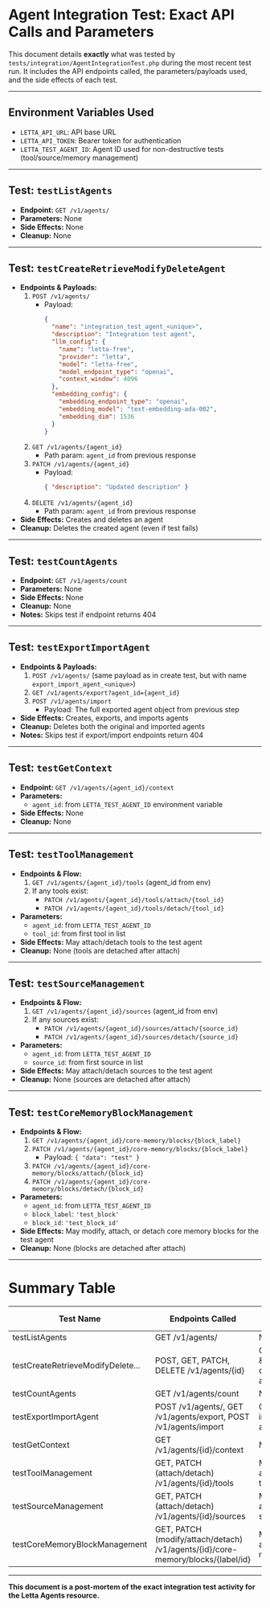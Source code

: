 # Agent Integration Test: Exact API Calls and Parameters

This document details **exactly** what was tested by `tests/integration/AgentIntegrationTest.php` during the most recent test run. It includes the API endpoints called, the parameters/payloads used, and the side effects of each test.

---

## Environment Variables Used
- `LETTA_API_URL`: API base URL
- `LETTA_API_TOKEN`: Bearer token for authentication
- `LETTA_TEST_AGENT_ID`: Agent ID used for non-destructive tests (tool/source/memory management)

---

## Test: `testListAgents`
- **Endpoint:** `GET /v1/agents/`
- **Parameters:** None
- **Side Effects:** None
- **Cleanup:** None

---

## Test: `testCreateRetrieveModifyDeleteAgent`
- **Endpoints & Payloads:**
    1. `POST /v1/agents/`
        - Payload:
          ```json
          {
            "name": "integration_test_agent_<unique>",
            "description": "Integration test agent",
            "llm_config": {
              "name": "letta-free",
              "provider": "letta",
              "model": "letta-free",
              "model_endpoint_type": "openai",
              "context_window": 4096
            },
            "embedding_config": {
              "embedding_endpoint_type": "openai",
              "embedding_model": "text-embedding-ada-002",
              "embedding_dim": 1536
            }
          }
          ```
    2. `GET /v1/agents/{agent_id}`
        - Path param: `agent_id` from previous response
    3. `PATCH /v1/agents/{agent_id}`
        - Payload:
          ```json
          { "description": "Updated description" }
          ```
    4. `DELETE /v1/agents/{agent_id}`
        - Path param: `agent_id` from previous response
- **Side Effects:** Creates and deletes an agent
- **Cleanup:** Deletes the created agent (even if test fails)

---

## Test: `testCountAgents`
- **Endpoint:** `GET /v1/agents/count`
- **Parameters:** None
- **Side Effects:** None
- **Cleanup:** None
- **Notes:** Skips test if endpoint returns 404

---

## Test: `testExportImportAgent`
- **Endpoints & Payloads:**
    1. `POST /v1/agents/` (same payload as in create test, but with name `export_import_agent_<unique>`)
    2. `GET /v1/agents/export?agent_id={agent_id}`
    3. `POST /v1/agents/import`
        - Payload: The full exported agent object from previous step
- **Side Effects:** Creates, exports, and imports agents
- **Cleanup:** Deletes both the original and imported agents
- **Notes:** Skips test if export/import endpoints return 404

---

## Test: `testGetContext`
- **Endpoint:** `GET /v1/agents/{agent_id}/context`
- **Parameters:**
    - `agent_id`: from `LETTA_TEST_AGENT_ID` environment variable
- **Side Effects:** None
- **Cleanup:** None

---

## Test: `testToolManagement`
- **Endpoints & Flow:**
    1. `GET /v1/agents/{agent_id}/tools` (agent_id from env)
    2. If any tools exist:
        - `PATCH /v1/agents/{agent_id}/tools/attach/{tool_id}`
        - `PATCH /v1/agents/{agent_id}/tools/detach/{tool_id}`
- **Parameters:**
    - `agent_id`: from `LETTA_TEST_AGENT_ID`
    - `tool_id`: from first tool in list
- **Side Effects:** May attach/detach tools to the test agent
- **Cleanup:** None (tools are detached after attach)

---

## Test: `testSourceManagement`
- **Endpoints & Flow:**
    1. `GET /v1/agents/{agent_id}/sources` (agent_id from env)
    2. If any sources exist:
        - `PATCH /v1/agents/{agent_id}/sources/attach/{source_id}`
        - `PATCH /v1/agents/{agent_id}/sources/detach/{source_id}`
- **Parameters:**
    - `agent_id`: from `LETTA_TEST_AGENT_ID`
    - `source_id`: from first source in list
- **Side Effects:** May attach/detach sources to the test agent
- **Cleanup:** None (sources are detached after attach)

---

## Test: `testCoreMemoryBlockManagement`
- **Endpoints & Flow:**
    1. `GET /v1/agents/{agent_id}/core-memory/blocks/{block_label}`
    2. `PATCH /v1/agents/{agent_id}/core-memory/blocks/{block_label}`
        - Payload: `{ "data": "test" }`
    3. `PATCH /v1/agents/{agent_id}/core-memory/blocks/attach/{block_id}`
    4. `PATCH /v1/agents/{agent_id}/core-memory/blocks/detach/{block_id}`
- **Parameters:**
    - `agent_id`: from `LETTA_TEST_AGENT_ID`
    - `block_label`: `'test_block'`
    - `block_id`: `'test_block_id'`
- **Side Effects:** May modify, attach, or detach core memory blocks for the test agent
- **Cleanup:** None (blocks are detached after attach)

---

# Summary Table

| Test Name                        | Endpoints Called                                                                 | Side Effects                |
|-----------------------------------|---------------------------------------------------------------------------------|-----------------------------|
| testListAgents                    | GET /v1/agents/                                                                 | None                        |
| testCreateRetrieveModifyDelete... | POST, GET, PATCH, DELETE /v1/agents/{id}                                        | Creates & deletes agents    |
| testCountAgents                   | GET /v1/agents/count                                                            | None                        |
| testExportImportAgent             | POST /v1/agents/, GET /v1/agents/export, POST /v1/agents/import                 | Creates, imports agents     |
| testGetContext                    | GET /v1/agents/{id}/context                                                     | None                        |
| testToolManagement                | GET, PATCH (attach/detach) /v1/agents/{id}/tools                                | Modifies agent tools        |
| testSourceManagement              | GET, PATCH (attach/detach) /v1/agents/{id}/sources                              | Modifies agent sources      |
| testCoreMemoryBlockManagement     | GET, PATCH (modify/attach/detach) /v1/agents/{id}/core-memory/blocks/{label/id} | Modifies agent memory       |

---

**This document is a post-mortem of the exact integration test activity for the Letta Agents resource.** 
